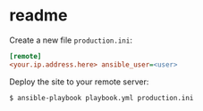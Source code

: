 # readme

Create a new file `production.ini`:

``` ini
[remote]
<your.ip.address.here> ansible_user=<user>
```

Deploy the site to your remote server:

``` sh
$ ansible-playbook playbook.yml production.ini
```
